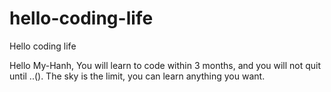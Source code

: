 # hello-coding-life
Hello coding life

Hello My-Hanh,
You will learn to code within 3 months, and you will not quit until ..(). The sky is the limit, you can learn anything you want.

